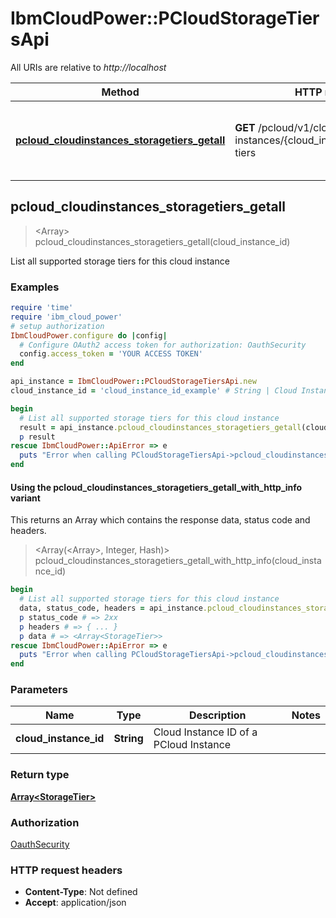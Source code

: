 # IbmCloudPower::PCloudStorageTiersApi

All URIs are relative to *http://localhost*

| Method | HTTP request | Description |
| ------ | ------------ | ----------- |
| [**pcloud_cloudinstances_storagetiers_getall**](PCloudStorageTiersApi.md#pcloud_cloudinstances_storagetiers_getall) | **GET** /pcloud/v1/cloud-instances/{cloud_instance_id}/storage-tiers | List all supported storage tiers for this cloud instance |


## pcloud_cloudinstances_storagetiers_getall

> <Array<StorageTier>> pcloud_cloudinstances_storagetiers_getall(cloud_instance_id)

List all supported storage tiers for this cloud instance

### Examples

```ruby
require 'time'
require 'ibm_cloud_power'
# setup authorization
IbmCloudPower.configure do |config|
  # Configure OAuth2 access token for authorization: OauthSecurity
  config.access_token = 'YOUR ACCESS TOKEN'
end

api_instance = IbmCloudPower::PCloudStorageTiersApi.new
cloud_instance_id = 'cloud_instance_id_example' # String | Cloud Instance ID of a PCloud Instance

begin
  # List all supported storage tiers for this cloud instance
  result = api_instance.pcloud_cloudinstances_storagetiers_getall(cloud_instance_id)
  p result
rescue IbmCloudPower::ApiError => e
  puts "Error when calling PCloudStorageTiersApi->pcloud_cloudinstances_storagetiers_getall: #{e}"
end
```

#### Using the pcloud_cloudinstances_storagetiers_getall_with_http_info variant

This returns an Array which contains the response data, status code and headers.

> <Array(<Array<StorageTier>>, Integer, Hash)> pcloud_cloudinstances_storagetiers_getall_with_http_info(cloud_instance_id)

```ruby
begin
  # List all supported storage tiers for this cloud instance
  data, status_code, headers = api_instance.pcloud_cloudinstances_storagetiers_getall_with_http_info(cloud_instance_id)
  p status_code # => 2xx
  p headers # => { ... }
  p data # => <Array<StorageTier>>
rescue IbmCloudPower::ApiError => e
  puts "Error when calling PCloudStorageTiersApi->pcloud_cloudinstances_storagetiers_getall_with_http_info: #{e}"
end
```

### Parameters

| Name | Type | Description | Notes |
| ---- | ---- | ----------- | ----- |
| **cloud_instance_id** | **String** | Cloud Instance ID of a PCloud Instance |  |

### Return type

[**Array&lt;StorageTier&gt;**](StorageTier.md)

### Authorization

[OauthSecurity](../README.md#OauthSecurity)

### HTTP request headers

- **Content-Type**: Not defined
- **Accept**: application/json

